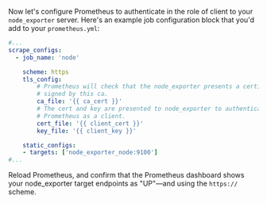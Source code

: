 Now let's configure Prometheus to authenticate in the role of client to your `node_exporter` server. Here's an example job configuration block that you'd add to your `prometheus.yml`:

```yaml
#...
scrape_configs:
  - job_name: 'node'

    scheme: https
    tls_config:
        # Prometheus will check that the node_exporter presents a certificate
        # signed by this ca.
        ca_file: '{{ ca_cert }}'
        # The cert and key are presented to node_exporter to authenticate
        # Prometheus as a client.
        cert_file: '{{ client_cert }}'
        key_file: '{{ client_key }}'

    static_configs:
    - targets: ['node_exporter_node:9100']
#...
```

Reload Prometheus, and confirm that the Prometheus dashboard shows your node_exporter target endpoints as "UP"—and using the `https://` scheme.